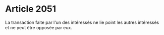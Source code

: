 # Article 2051

La transaction faite par l'un des intéressés ne lie point les autres intéressés et ne peut être opposée par eux.